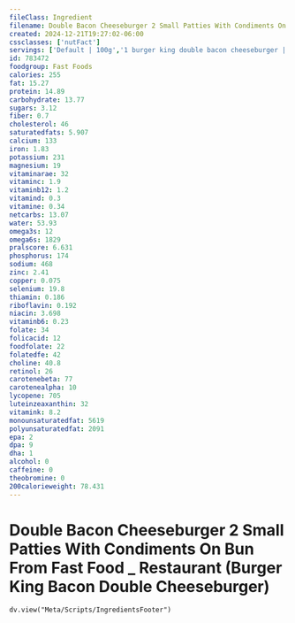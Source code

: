 ```yaml
---
fileClass: Ingredient
filename: Double Bacon Cheeseburger 2 Small Patties With Condiments On Bun From Fast Food _ Restaurant (Burger King Bacon Double Cheeseburger)
created: 2024-12-21T19:27:02-06:00
cssclasses: ['nutFact']
servings: ['Default | 100g','1 burger king double bacon cheeseburger | 200']
id: 783472
foodgroup: Fast Foods
calories: 255
fat: 15.27
protein: 14.89
carbohydrate: 13.77
sugars: 3.12
fiber: 0.7
cholesterol: 46
saturatedfats: 5.907
calcium: 133
iron: 1.83
potassium: 231
magnesium: 19
vitaminarae: 32
vitaminc: 1.9
vitaminb12: 1.2
vitamind: 0.3
vitamine: 0.34
netcarbs: 13.07
water: 53.93
omega3s: 12
omega6s: 1829
pralscore: 6.631
phosphorus: 174
sodium: 468
zinc: 2.41
copper: 0.075
selenium: 19.8
thiamin: 0.186
riboflavin: 0.192
niacin: 3.698
vitaminb6: 0.23
folate: 34
folicacid: 12
foodfolate: 22
folatedfe: 42
choline: 40.8
retinol: 26
carotenebeta: 77
carotenealpha: 10
lycopene: 705
luteinzeaxanthin: 32
vitamink: 8.2
monounsaturatedfat: 5619
polyunsaturatedfat: 2091
epa: 2
dpa: 9
dha: 1
alcohol: 0
caffeine: 0
theobromine: 0
200calorieweight: 78.431
---
```


# Double Bacon Cheeseburger 2 Small Patties With Condiments On Bun From Fast Food _ Restaurant (Burger King Bacon Double Cheeseburger)

```dataviewjs
dv.view("Meta/Scripts/IngredientsFooter")
```